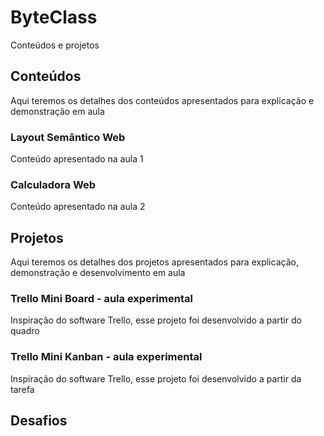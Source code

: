 # ByteClass

Conteúdos e projetos

## Conteúdos

Aqui teremos os detalhes dos  conteúdos apresentados para explicação e demonstração em aula

### Layout Semântico Web

Conteúdo apresentado na aula 1

### Calculadora Web

Conteúdo apresentado na aula 2

## Projetos

Aqui teremos os detalhes dos projetos apresentados para explicação, demonstração e desenvolvimento em aula

### Trello Mini Board - aula experimental

Inspiração do software Trello, esse projeto foi desenvolvido a partir do quadro 

### Trello Mini Kanban - aula experimental

Inspiração do software Trello, esse projeto foi desenvolvido a partir da tarefa 

## Desafios 